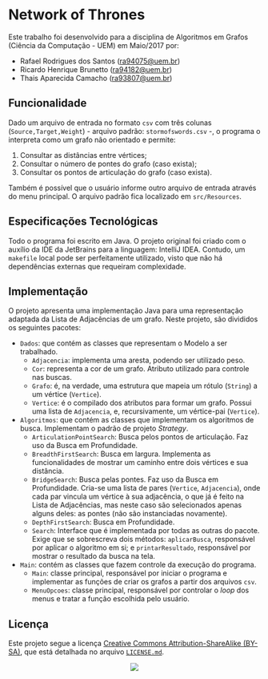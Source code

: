 # Network of Thrones
Este trabalho foi desenvolvido para a disciplina de Algoritmos em Grafos (Ciência da Computação - UEM) em Maio/2017 por:
- Rafael Rodrigues dos Santos (ra94075@uem.br)
- Ricardo Henrique Brunetto (ra94182@uem.br)
- Thais Aparecida Camacho (ra93807@uem.br)

## Funcionalidade
Dado um arquivo de entrada no formato `csv` com três colunas (`Source,Target,Weight`) - arquivo padrão: `stormofswords.csv` -, o programa o interpreta como um grafo não orientado e permite:
1. Consultar as distâncias entre vértices;
2. Consultar o número de pontes do grafo (caso exista);
3. Consultar os pontos de articulação do grafo (caso exista).

Também é possível que o usuário informe outro arquivo de entrada através do menu principal. O arquivo padrão fica localizado em `src/Resources`.

## Especificações Tecnológicas
Todo o programa foi escrito em Java. O projeto original foi criado com o auxílio da IDE da JetBrains para a linguagem: IntelliJ IDEA. Contudo, um `makefile` local pode ser perfeitamente utilizado, visto que não há dependências externas que requeiram complexidade.

## Implementação
O projeto apresenta uma implementação Java para uma representação adaptada da Lista de Adjacências de um grafo.
Neste projeto, são divididos os seguintes pacotes:
- `Dados`: que contém as classes que representam o Modelo a ser trabalhado.
  - `Adjacencia`: implementa uma aresta, podendo ser utilizado peso.
  - `Cor`: representa a cor de um grafo. Atributo utilizado para controle nas buscas.
  - `Grafo`: é, na verdade, uma estrutura que mapeia um rótulo (`String`) a um vértice (`Vertice`).
  - `Vertice`: é o compilado dos atributos para formar um grafo. Possui uma lista de `Adjacencia`, e, recursivamente, um vértice-pai (`Vertice`).
- `Algoritmos`: que contém as classes que implementam os algoritmos de busca. Implementam o padrão de projeto *Strategy*.
  - `ArticulationPointSearch`: Busca pelos pontos de articulação. Faz uso da Busca em Profundidade.
  - `BreadthFirstSearch`: Busca em largura. Implementa as funcionalidades de mostrar um caminho entre dois vértices e sua distância.
  - `BridgeSearch`: Busca pelas pontes. Faz uso da Busca em Profundidade. Cria-se uma lista de pares (`Vertice`, `Adjacencia`), onde cada par vincula um vértice à sua adjacência, o que já é feito na Lista de Adjacências, mas neste caso são selecionados apenas alguns deles: as pontes (não são instanciadas novamente).
  - `DepthFirstSearch`: Busca em Profundidade.
  - `Search`: Interface que é implementada por todas as outras do pacote. Exige que se sobrescreva dois métodos: `aplicarBusca`, responsável por aplicar o algoritmo em si; e `printarResultado`, responsável por mostrar o resultado da busca na tela.
- `Main`: contém as classes que fazem controle da execução do programa.
  - `Main`: classe principal, responsável por iniciar o programa e implementar as funções de criar os grafos a partir dos arquivos `csv`.
  - `MenuOpcoes`: classe principal, responsável por controlar o *loop* dos menus e tratar a função escolhida pelo usuário.

## Licença
Este projeto segue a licença [Creative Commons Attribution-ShareAlike (BY-SA)](https://creativecommons.org/licenses/by-sa/4.0/), que está detalhada no arquivo [`LICENSE.md`](LICENSE.md).
<p align="center">
  <img src="https://licensebuttons.net/l/by-sa/3.0/88x31.png">
</p>
